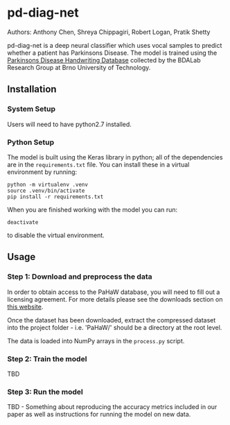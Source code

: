 pd-diag-net
===========

Authors: Anthony Chen, Shreya Chippagiri, Robert Logan, Pratik Shetty

pd-diag-net is a deep neural classifier which uses vocal samples to predict
whether a patient has Parkinsons Disease. The model is trained using the
[Parkinsons Disease Handwriting Database](http://bdalab.utko.feec.vutbr.cz/)
collected by the BDALab Research Group at Brno University of Technology.


Installation
------------

### System Setup
Users will need to have python2.7 installed.

### Python Setup
The model is built using the Keras library in python; all of the dependencies
are in the `requirements.txt` file. You can install these in a virtual
environment by running:
```
python -m virtualenv .venv
source .venv/bin/activate
pip install -r requirements.txt
```
When you are finished working with the model you can run:
```
deactivate
```
to disable the virtual environment.


Usage
-----

### Step 1: Download and preprocess the data
In order to obtain access to the PaHaW database, you will need to fill out a
licensing agreement. For more details please see the downloads section on
[this website](http://bdalab.utko.feec.vutbr.cz/).

Once the dataset has been downloaded, extract the compressed dataset into the
project folder - i.e. 'PaHaW/' should be a directory at the root level.

The data is loaded into NumPy arrays in the `process.py` script.

### Step 2: Train the model
TBD

### Step 3: Run the model
TBD - Something about reproducing the accuracy metrics included in our paper as
well as instructions for running the model on new data.

